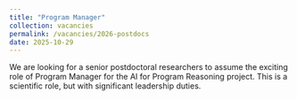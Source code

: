 ```yaml
---
title: "Program Manager"
collection: vacancies
permalink: /vacancies/2026-postdocs
date: 2025-10-29
---
```


We are looking for a senior postdoctoral researchers to assume the exciting role of Program Manager for the AI for Program Reasoning project.
This is a scientific role, but with significant leadership duties.

